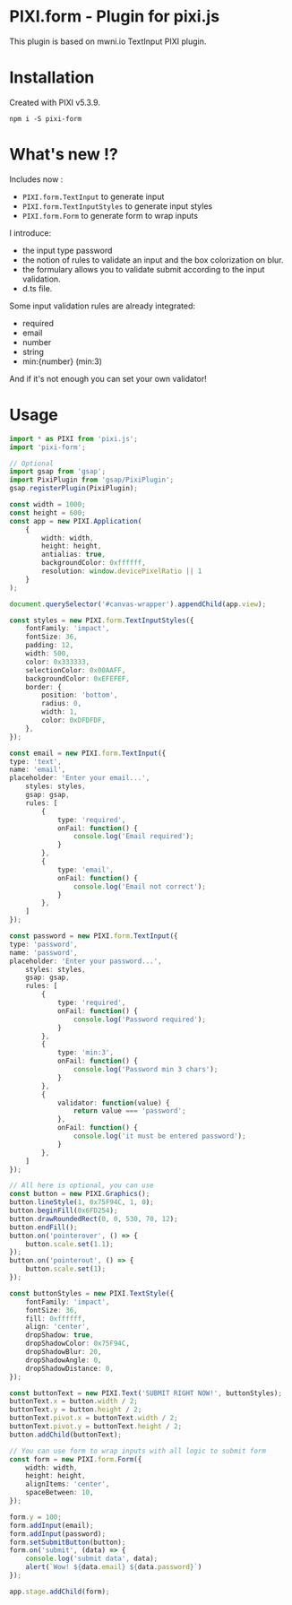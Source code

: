
# PIXI.form - Plugin for pixi.js

This plugin is based on mwni.io TextInput PIXI plugin.

# Installation

Created with PIXI v5.3.9.

`npm i -S pixi-form`

# What's new !?

Includes now :

- `PIXI.form.TextInput` to generate input
- `PIXI.form.TextInputStyles` to generate input styles
- `PIXI.form.Form` to generate form to wrap inputs

I introduce:

- the input type password
- the notion of rules to validate an input and the box colorization on blur.
- the formulary allows you to validate submit according to the input validation.
- d.ts file.

Some input validation rules are already integrated:

- required
- email
- number
- string
- min:{number} (min:3)

And if it's not enough you can set your own validator!

# Usage

```ts
import * as PIXI from 'pixi.js';
import 'pixi-form';

// Optional
import gsap from 'gsap';
import PixiPlugin from 'gsap/PixiPlugin';
gsap.registerPlugin(PixiPlugin);

const width = 1000;
const height = 600;
const app = new PIXI.Application(
    { 
        width: width,
        height: height,
        antialias: true,
        backgroundColor: 0xffffff,
        resolution: window.devicePixelRatio || 1
    }
);

document.querySelector('#canvas-wrapper').appendChild(app.view);

const styles = new PIXI.form.TextInputStyles({
    fontFamily: 'impact',
    fontSize: 36,
    padding: 12,
    width: 500,
    color: 0x333333,
    selectionColor: 0x00AAFF,
    backgroundColor: 0xEFEFEF,
    border: {
        position: 'bottom',
        radius: 0,
        width: 1,
        color: 0xDFDFDF,
    },
});

const email = new PIXI.form.TextInput({
type: 'text',
name: 'email',
placeholder: 'Enter your email...',
    styles: styles,
    gsap: gsap,
    rules: [
        {
            type: 'required',
            onFail: function() {
                console.log('Email required');
            }
        },
        {
            type: 'email',
            onFail: function() {
                console.log('Email not correct');
            }
        },
    ]
});

const password = new PIXI.form.TextInput({
type: 'password',
name: 'password',
placeholder: 'Enter your password...',
    styles: styles,
    gsap: gsap,
    rules: [
        {
            type: 'required',
            onFail: function() {
                console.log('Password required');
            }
        },
        {
            type: 'min:3',
            onFail: function() {
                console.log('Password min 3 chars');
            }
        },
        {
            validator: function(value) {
                return value === 'password';
            },
            onFail: function() {
                console.log('it must be entered password');
            }
        },
    ]
});

// All here is optional, you can use
const button = new PIXI.Graphics();
button.lineStyle(1, 0x75F94C, 1, 0);
button.beginFill(0x6FD254);
button.drawRoundedRect(0, 0, 530, 70, 12);
button.endFill();
button.on('pointerover', () => {
    button.scale.set(1.1);
});
button.on('pointerout', () => {
    button.scale.set(1);
});

const buttonStyles = new PIXI.TextStyle({
    fontFamily: 'impact',
    fontSize: 36,
    fill: 0xffffff,
    align: 'center',
    dropShadow: true,
    dropShadowColor: 0x75F94C,
    dropShadowBlur: 20,
    dropShadowAngle: 0,
    dropShadowDistance: 0,
});

const buttonText = new PIXI.Text('SUBMIT RIGHT NOW!', buttonStyles);
buttonText.x = button.width / 2;
buttonText.y = button.height / 2;
buttonText.pivot.x = buttonText.width / 2;
buttonText.pivot.y = buttonText.height / 2;
button.addChild(buttonText);

// You can use form to wrap inputs with all logic to submit form 
const form = new PIXI.form.Form({
    width: width,
    height: height,
    alignItems: 'center',
    spaceBetween: 10,
});

form.y = 100;
form.addInput(email);
form.addInput(password);
form.setSubmitButton(button);
form.on('submit', (data) => {
    console.log('submit data', data);
    alert(`Wow! ${data.email} ${data.password}`)
});

app.stage.addChild(form);
```
